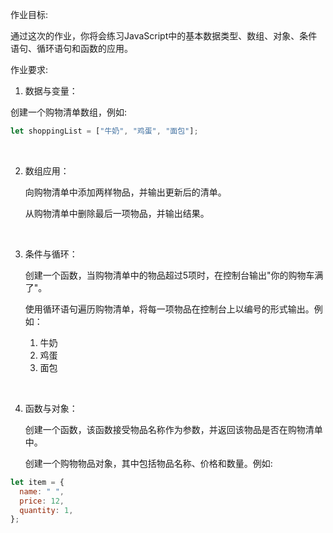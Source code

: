 作业目标:

通过这次的作业，你将会练习JavaScript中的基本数据类型、数组、对象、条件语句、循环语句和函数的应用。

作业要求:

1. 数据与变量：

创建一个购物清单数组，例如:
``````javascript
let shoppingList = ["牛奶", "鸡蛋", "面包"];
``````
<br/>

2. 数组应用：

   向购物清单中添加两样物品，并输出更新后的清单。

   从购物清单中删除最后一项物品，并输出结果。

<br/>

3. 条件与循环：

   创建一个函数，当购物清单中的物品超过5项时，在控制台输出"你的购物车满了"。

   使用循环语句遍历购物清单，将每一项物品在控制台上以编号的形式输出。例如：
      1. 牛奶
      2. 鸡蛋
      3. 面包

<br/>

4. 函数与对象：

   创建一个函数，该函数接受物品名称作为参数，并返回该物品是否在购物清单中。

   创建一个购物物品对象，其中包括物品名称、价格和数量。例如:

``````javascript
let item = { 
  name: " ", 
  price: 12, 
  quantity: 1,
};
``````